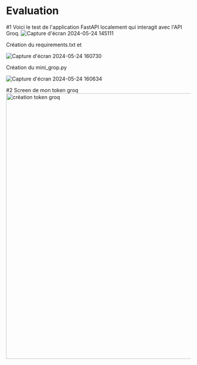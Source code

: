 # Evaluation

#1 
Voici le test de l'application FastAPI localement qui interagit avec l'API Groq.
![Capture d'écran 2024-05-24 145111](https://github.com/Rubz-18/Evalution/assets/170402608/0d3976f8-a4ed-4533-bbe8-8967761b95db)


Création du requirements.txt et



![Capture d'écran 2024-05-24 160730](https://github.com/Rubz-18/Evalution/assets/170402608/6bb8c716-2948-4bdd-8f37-69696fad1ff7)



Création du mini_grop.py 

![Capture d'écran 2024-05-24 160634](https://github.com/Rubz-18/Evalution/assets/170402608/396d317e-8f19-4900-809c-af7081dc9527)



#2 
Screen de mon token groq
<img width="724" alt="création token groq" src="https://github.com/Rubz-18/Evalution/assets/170402608/413bec14-a998-4443-8bcc-74da1f048c35">

